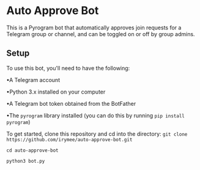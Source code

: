 # Auto Approve Bot
This is a Pyrogram bot that automatically approves join requests for a Telegram group or channel, and can be toggled on or off by group admins.

## Setup
To use this bot, you'll need to have the following:

•A Telegram account

•Python 3.x installed on your computer

•A Telegram bot token obtained from the BotFather

•The `pyrogram` library installed (you can do this by running `pip install pyrogram`)


To get started, clone this repository and cd into the directory:
`git clone https://github.com/irymee/auto-approve-bot.git`

`cd auto-approve-bot`

`python3 bot.py`
